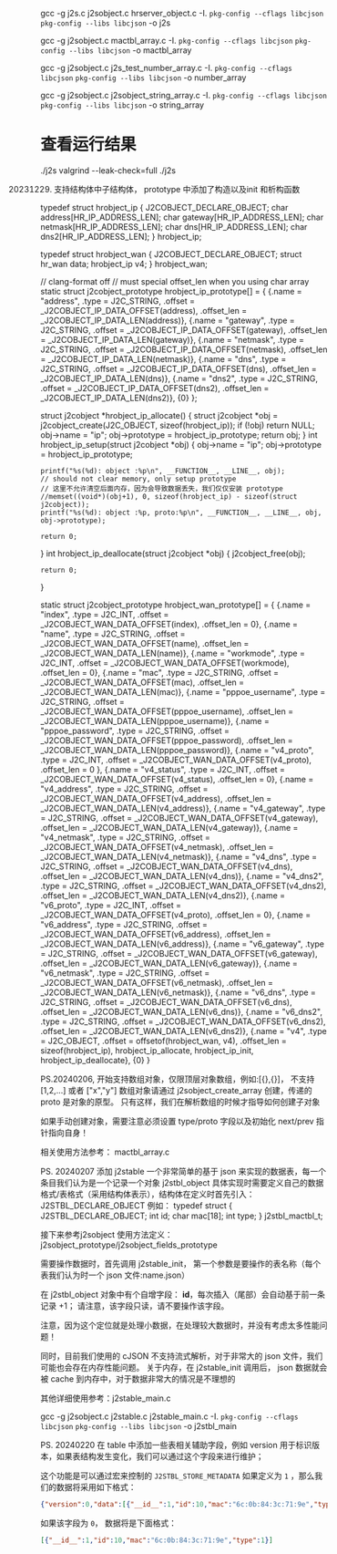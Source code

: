 

gcc -g j2s.c j2sobject.c hrserver_object.c -I. `pkg-config --cflags libcjson` `pkg-config --libs libcjson` -o j2s

gcc -g j2sobject.c mactbl_array.c -I. `pkg-config --cflags libcjson` `pkg-config --libs libcjson` -o mactbl_array

gcc -g j2sobject.c j2s_test_number_array.c -I. `pkg-config --cflags libcjson` `pkg-config --libs libcjson` -o number_array

gcc -g j2sobject.c j2sobject_string_array.c -I. `pkg-config --cflags libcjson` `pkg-config --libs libcjson` -o string_array


# 查看运行结果
./j2s
valgrind --leak-check=full ./j2s



20231229. 支持结构体中子结构体， prototype 中添加了构造以及init 和析构函数

typedef struct hrobject_ip {
    J2COBJECT_DECLARE_OBJECT;
    char address[HR_IP_ADDRESS_LEN];
    char gateway[HR_IP_ADDRESS_LEN];
    char netmask[HR_IP_ADDRESS_LEN];
    char dns[HR_IP_ADDRESS_LEN];
    char dns2[HR_IP_ADDRESS_LEN];
} hrobject_ip;


typedef struct hrobject_wan {
    J2COBJECT_DECLARE_OBJECT;
    struct hr_wan data;
    hrobject_ip v4;
} hrobject_wan;

// clang-format off
// must special offset_len when you using char array
static struct j2cobject_prototype hrobject_ip_prototype[] = {
    {.name = "address",              .type = J2C_STRING,    .offset = _J2COBJECT_IP_DATA_OFFSET(address),              .offset_len = _J2COBJECT_IP_DATA_LEN(address)},
    {.name = "gateway",              .type = J2C_STRING,    .offset = _J2COBJECT_IP_DATA_OFFSET(gateway),              .offset_len = _J2COBJECT_IP_DATA_LEN(gateway)},
    {.name = "netmask",              .type = J2C_STRING,    .offset = _J2COBJECT_IP_DATA_OFFSET(netmask),              .offset_len = _J2COBJECT_IP_DATA_LEN(netmask)},
    {.name = "dns",                  .type = J2C_STRING,    .offset = _J2COBJECT_IP_DATA_OFFSET(dns),              .offset_len = _J2COBJECT_IP_DATA_LEN(dns)},
    {.name = "dns2",                 .type = J2C_STRING,    .offset = _J2COBJECT_IP_DATA_OFFSET(dns2),              .offset_len = _J2COBJECT_IP_DATA_LEN(dns2)},
    {0}
};

struct j2cobject *hrobject_ip_allocate() {
    struct j2cobject *obj = j2cobject_create(J2C_OBJECT, sizeof(hrobject_ip));
    if (!obj)
        return NULL;
    obj->name = "ip";
    obj->prototype = hrobject_ip_prototype;
    return obj;
}
int hrobject_ip_setup(struct j2cobject *obj) {
    obj->name = "ip";
    obj->prototype = hrobject_ip_prototype;
    
    printf("%s(%d): object :%p\n", __FUNCTION__, __LINE__, obj);
    // should not clear memory, only setup prototype
    // 这里不允许清空后面内存，因为会导致数据丢失，我们仅仅安装 prototype
    //memset((void*)(obj+1), 0, sizeof(hrobject_ip) - sizeof(struct j2cobject));
    printf("%s(%d): object :%p, proto:%p\n", __FUNCTION__, __LINE__, obj, obj->prototype);

    return 0;
}
int hrobject_ip_deallocate(struct j2cobject *obj) {
    j2cobject_free(obj);
    
    return 0;
}

static struct j2cobject_prototype hrobject_wan_prototype[] = {
    {.name = "index",             .type = J2C_INT,       .offset = _J2COBJECT_WAN_DATA_OFFSET(index),             .offset_len = 0},
    {.name = "name",              .type = J2C_STRING,    .offset = _J2COBJECT_WAN_DATA_OFFSET(name),              .offset_len = _J2COBJECT_WAN_DATA_LEN(name)},
    {.name = "workmode",          .type = J2C_INT,       .offset = _J2COBJECT_WAN_DATA_OFFSET(workmode),          .offset_len = 0},
    {.name = "mac",               .type = J2C_STRING,    .offset = _J2COBJECT_WAN_DATA_OFFSET(mac),               .offset_len = _J2COBJECT_WAN_DATA_LEN(mac)},
    {.name = "pppoe_username",    .type = J2C_STRING,    .offset = _J2COBJECT_WAN_DATA_OFFSET(pppoe_username),    .offset_len = _J2COBJECT_WAN_DATA_LEN(pppoe_username)},
    {.name = "pppoe_password",    .type = J2C_STRING,    .offset = _J2COBJECT_WAN_DATA_OFFSET(pppoe_password),    .offset_len = _J2COBJECT_WAN_DATA_LEN(pppoe_password)},
    {.name = "v4_proto",          .type = J2C_INT,       .offset = _J2COBJECT_WAN_DATA_OFFSET(v4_proto),          .offset_len = 0 },
    {.name = "v4_status",         .type = J2C_INT,       .offset = _J2COBJECT_WAN_DATA_OFFSET(v4_status),         .offset_len = 0},
    {.name = "v4_address",        .type = J2C_STRING,    .offset = _J2COBJECT_WAN_DATA_OFFSET(v4_address),        .offset_len = _J2COBJECT_WAN_DATA_LEN(v4_address)},
    {.name = "v4_gateway",        .type = J2C_STRING,    .offset = _J2COBJECT_WAN_DATA_OFFSET(v4_gateway),        .offset_len = _J2COBJECT_WAN_DATA_LEN(v4_gateway)},
    {.name = "v4_netmask",        .type = J2C_STRING,    .offset = _J2COBJECT_WAN_DATA_OFFSET(v4_netmask),        .offset_len = _J2COBJECT_WAN_DATA_LEN(v4_netmask)},
    {.name = "v4_dns",            .type = J2C_STRING,    .offset = _J2COBJECT_WAN_DATA_OFFSET(v4_dns),            .offset_len = _J2COBJECT_WAN_DATA_LEN(v4_dns)},
    {.name = "v4_dns2",           .type = J2C_STRING,    .offset = _J2COBJECT_WAN_DATA_OFFSET(v4_dns2),           .offset_len = _J2COBJECT_WAN_DATA_LEN(v4_dns2)},
    {.name = "v6_proto",          .type = J2C_INT,       .offset = _J2COBJECT_WAN_DATA_OFFSET(v4_proto),          .offset_len = 0},
    {.name = "v6_address",        .type = J2C_STRING,    .offset = _J2COBJECT_WAN_DATA_OFFSET(v6_address),        .offset_len = _J2COBJECT_WAN_DATA_LEN(v6_address)},
    {.name = "v6_gateway",        .type = J2C_STRING,    .offset = _J2COBJECT_WAN_DATA_OFFSET(v6_gateway),        .offset_len = _J2COBJECT_WAN_DATA_LEN(v6_gateway)},
    {.name = "v6_netmask",        .type = J2C_STRING,    .offset = _J2COBJECT_WAN_DATA_OFFSET(v6_netmask),        .offset_len = _J2COBJECT_WAN_DATA_LEN(v6_netmask)},
    {.name = "v6_dns",            .type = J2C_STRING,    .offset = _J2COBJECT_WAN_DATA_OFFSET(v6_dns),            .offset_len = _J2COBJECT_WAN_DATA_LEN(v6_dns)},
    {.name = "v6_dns2",           .type = J2C_STRING,    .offset = _J2COBJECT_WAN_DATA_OFFSET(v6_dns2),           .offset_len = _J2COBJECT_WAN_DATA_LEN(v6_dns2)},
    {.name = "v4",           .type = J2C_OBJECT,    .offset = offsetof(hrobject_wan, v4),           .offset_len = sizeof(hrobject_ip), hrobject_ip_allocate, hrobject_ip_init, hrobject_ip_deallocate},
    {0}
}


PS.20240206, 开始支持数组对象，仅限顶层对象数组，例如:[{},{}]， 不支持 [1,2,...] 或者 ["x","y"]
数组对象请通过 j2sobject_create_array 创建，传递的 proto 是对象的原型。
只有这样，我们在解析数组的时候才指导如何创建子对象

如果手动创建对象，需要注意必须设置 type/proto 字段以及初始化 next/prev 指针指向自身！

相关使用方法参考： mactbl_array.c

PS. 20240207 添加 j2stable 一个非常简单的基于 json 来实现的数据表，每一个条目我们认为是一个记录一个对象 j2stbl_object
具体实现时需要定义自己的数据格式/表格式（采用结构体表示），结构体在定义时首先引入：J2STBL_DECLARE_OBJECT
例如：
typedef struct {
    J2STBL_DECLARE_OBJECT;
    int id;
    char mac[18];
    int type;
} j2stbl_mactbl_t;

接下来参考j2sobject 使用方法定义：j2sobject_prototype/j2sobject_fields_prototype

需要操作数据时，首先调用 j2stable_init， 第一个参数是要操作的表名称（每个表我们认为时一个 json 文件:name.json）

在 j2stbl_object 对象中有个自增字段： __id__，每次插入（尾部）会自动基于前一条记录 +1；
请注意，该字段只读，请不要操作该字段。

注意，因为这个定位就是处理小数据，在处理较大数据时，并没有考虑太多性能问题！

同时，目前我们使用的 cJSON 不支持流式解析，对于非常大的 json 文件，我们可能也会存在内存性能问题。
关于内存，在 j2stable_init 调用后， json 数据就会被 cache 到内存中，对于数据非常大的情况是不理想的

其他详细使用参考：j2stable_main.c

gcc -g j2sobject.c j2stable.c j2stable_main.c -I. `pkg-config --cflags libcjson` `pkg-config --libs libcjson` -o j2stbl_main


PS. 20240220 在 table 中添加一些表相关辅助字段，例如 version 用于标识版本，如果表结构发生变化，我们可以通过这个字段来进行维护；

这个功能是可以通过宏来控制的 `J2STBL_STORE_METADATA` 如果定义为 `1` ，那么我们的数据将采用如下格式：

```json
{"version":0,"data":[{"__id__":1,"id":10,"mac":"6c:0b:84:3c:71:9e","type":1}]}
```

如果该字段为 `0`， 数据将是下面格式：

```json
[{"__id__":1,"id":10,"mac":"6c:0b:84:3c:71:9e","type":1}]
```
